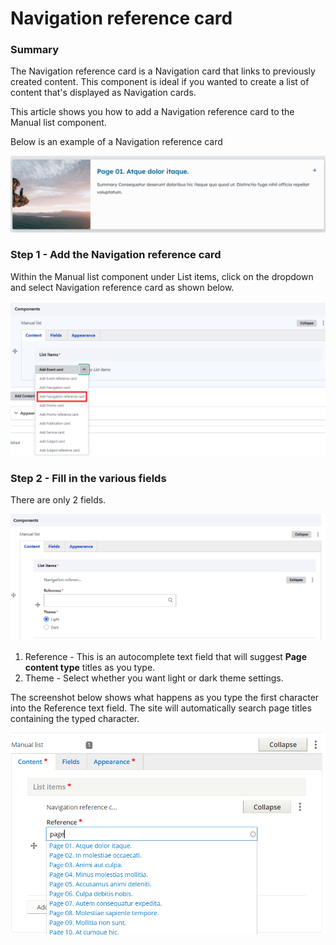 # Navigation reference card

### Summary <a href="#navigationreferencecardcomponent-summary" id="navigationreferencecardcomponent-summary"></a>

The Navigation reference card is a Navigation card that links to previously created content. This component is ideal if you wanted to create a list of content that's displayed as Navigation cards.

This article shows you how to add a Navigation reference card to the Manual list component.

Below is an example of a Navigation reference card

![](<../../.gitbook/assets/image (55).png>)

### Step 1 - Add the Navigation reference card <a href="#navigationreferencecardcomponent-step1-addthenavigationreferencecard" id="navigationreferencecardcomponent-step1-addthenavigationreferencecard"></a>

Within the Manual list component under List items, click on the dropdown and select Navigation reference card as shown below.

![](<../../.gitbook/assets/image (1).png>)

### Step 2 - Fill in the various fields <a href="#navigationreferencecardcomponent-step2-fillinthevariousfields" id="navigationreferencecardcomponent-step2-fillinthevariousfields"></a>

There are only 2 fields.

![](<../../.gitbook/assets/image (57).png>)

1. Reference - This is an autocomplete text field that will suggest **Page content type** titles as you type.
2. Theme - Select whether you want light or dark theme settings.

The screenshot below shows what happens as you type the first character into the Reference text field. The site will automatically search page titles containing the typed character.

![](<../../.gitbook/assets/image (15).png>)
